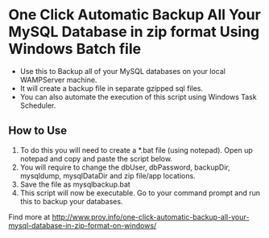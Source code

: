 # One Click Automatic Backup All Your MySQL Database in zip format Using Windows Batch file
* Use this to Backup all of your MySQL databases on your local WAMPServer machine.
* It will create a backup file in separate gzipped sql files.
* You can also automate the execution of this script using Windows Task Scheduler.

## How to Use
1. To do this you will need to create a *.bat file (using notepad). Open up notepad and copy and paste the script below.
2. You will require to change the dbUser, dbPassword, backupDir, mysqldump, mysqlDataDir and zip file/app locations.
3. Save the file as mysqlbackup.bat
4. This script will now be executable. Go to your command prompt and run this to backup your databases.

Find more at http://www.proy.info/one-click-automatic-backup-all-your-mysql-database-in-zip-format-on-windows/
